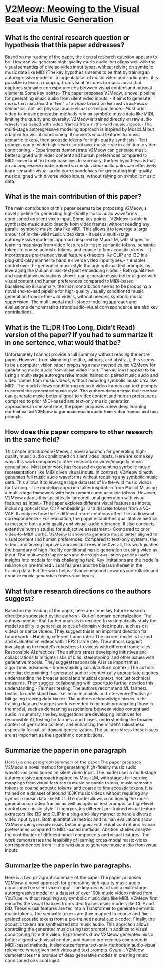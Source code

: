 # [V2Meow: Meowing to the Visual Beat via Music Generation](https://arxiv.org/abs/2305.06594)

## What is the central research question or hypothesis that this paper addresses?

Based on my reading of the paper, the central research question appears to be: How can we generate high-quality music audio that aligns well with the visual semantics of diverse video input types, without relying on symbolic music data like MIDI?The key hypothesis seems to be that by training an autoregressive model on a large dataset of music video and audio pairs, it is possible to learn a mapping from visual features to music audio that captures semantic correspondences between visual content and musical elements.Some key points:- The paper proposes V2Meow, a novel pipeline for generating music audio from silent video inputs. - It aims to generate music that matches the "feel" of a video based on learned visual-audio semantics, not just physical audio-visual correspondence.- Most prior video-to-music generation methods rely on symbolic music data like MIDI, limiting the quality and diversity. V2Meow is trained directly on raw audio waveforms paired with video frames from in-the-wild music videos.- The multi-stage autoregressive modeling approach is inspired by MusicLM but adapted for visual conditioning. It converts visual features to music semantic tokens, then acoustic tokens for high-quality synthesis.- Text prompts can provide high-level control over music style in addition to video conditioning. - Experiments demonstrate V2Meow can generate music better aligned with video content and human preferences compared to MIDI-based and text-only baselines.In summary, the key hypothesis is that an autoregressive model trained on music video-audio pairs can effectively learn semantic visual-audio correspondences for generating high-quality music aligned with diverse video inputs, without relying on symbolic music data.


## What is the main contribution of this paper?

The main contribution of this paper seems to be proposing V2Meow, a novel pipeline for generating high-fidelity music audio waveforms conditioned on silent video input. Some key points:- V2Meow is able to synthesize music audio directly from video frames, without needing any parallel symbolic music data like MIDI. This allows it to leverage a large amount of in-the-wild music video data.- It uses a multi-stage autoregressive modeling approach inspired by MusicLM, with stages for learning mappings from video features to music semantic tokens, semantic tokens to coarse acoustic tokens, and coarse to fine acoustic tokens. - It incorporates pre-trained visual feature extractors like CLIP and I3D in a plug-and-play manner to handle diverse video input types.- It enables control over the generated music style through optional text prompts, by leveraging the MuLan music-text joint embedding model.- Both qualitative and quantitative evaluations show it can generate music better aligned with visual content and human preferences compared to MIDI-based baselines.So in summary, the main contribution seems to be proposing a novel end-to-end pipeline for high-quality visually conditioned music generation from in-the-wild videos, without needing symbolic music supervision. The multi-modal multi-stage modeling approach and evaluations demonstrating strong audio-visual correspondence are also key contributions.


## What is the TL;DR (Too Long, Didn't Read) version of the paper? If you had to summarize it in one sentence, what would that be?

Unfortunately I cannot provide a full summary without reading the entire paper. However, from skimming the title, authors, and abstract, this seems to be a computer vision paper proposing a new method called V2Meow for generating music audio from silent video input. The key ideas appear to be using a multi-stage autoregressive model trained on paired music audio and video frames from music videos, without requiring symbolic music data like MIDI. The model allows conditioning on both video frames and text prompts to control the generated music style. The authors demonstrate their method can generate music better aligned to video content and human preferences compared to prior MIDI-based and text-only music generation approaches.In one sentence, the paper proposes a new deep learning method called V2Meow to generate music audio from video frames and text prompts.


## How does this paper compare to other research in the same field?

This paper introduces V2Meow, a novel approach for generating high-quality music audio conditioned on silent video inputs. Here are some key ways this work compares to other research on video/image to music generation:- Most prior work has focused on generating symbolic music representations like MIDI given visual inputs. In contrast, V2Meow directly generates full music audio waveforms without requiring any symbolic music data. This allows it to leverage large datasets of in-the-wild music videos for training.- The modeling approach takes inspiration from MusicLM, using a multi-stage framework with both semantic and acoustic tokens. However, V2Meow adapts this specifically for conditional generation with visual features as input.- The paper explores different visual features as inputs, including optical flow, CLIP embeddings, and discrete tokens from a VQ-VAE. It analyzes how these different representations affect the audiovisual correspondence.- For evaluation, the paper establishes quantitative metrics to measure both audio quality and visual-audio relevance. It also conducts extensive human studies for subjective assessment.- Compared to prior video-to-MIDI works, V2Meow is shown to generate music better aligned to visual content and human preferences. Compared to text-only systems, the video conditioning improves audiovisual relevance.Overall, this work pushes the boundary of high-fidelity conditional music generation to using video as input. The multi-modal approach and thorough evaluation provide useful insights into models for this challenging task. Key limitations are the model's reliance on pre-trained visual features and the biases inherent in the training data. But the work helps advance research towards controllable and creative music generation from visual inputs.


## What future research directions do the authors suggest?

Based on my reading of the paper, here are some key future research directions suggested by the authors:- Out-of-domain generalization: The authors mention that further analysis is required to systematically study the model's ability to generalize to out-of-domain video inputs, such as cat videos or dance videos. They suggest this is an important direction for future work.- Handling different frame rates: The current model is trained and evaluated on videos with 1 FPS frame rate. The authors suggest investigating the model's robustness to videos with different frame rates. - Responsible AI practices: The authors stress developing initiatives and collaborations to mitigate risks of bias, stereotyping, and other issues with generative models. They suggest responsible AI is as important as algorithmic advances.- Understanding social/cultural context: The authors note that determining if generated audio is contextually appropriate requires understanding the broader social and musical context, not just technical measures. They suggest collaborating with experts to further develop this understanding.- Fairness testing: The authors recommend ML fairness testing to understand bias likelihood in models and intervene effectively.- Mitigating training data biases: The authors acknowledge biases in the training data and suggest work is needed to mitigate propagating those in the model, such as demeaning associations between video content and audio.In summary, the key suggestions are developing initiatives for responsible AI, testing for fairness and biases, understanding the broader context of generated content, and enhancing the model's robustness especially for out-of-domain generalization. The authors stress these issues are as important as the algorithmic contributions.


## Summarize the paper in one paragraph.

Here is a one paragraph summary of the paper:The paper proposes V2Meow, a novel method for generating high-fidelity music audio waveforms conditioned on silent video input. The model uses a multi-stage autoregressive approach inspired by MusicLM, with stages for learning mappings from visual features to music semantic tokens, music semantic tokens to coarse acoustic tokens, and coarse to fine acoustic tokens. It is trained on a dataset of around 100K music videos without requiring any symbolic music data like MIDI. The model allows conditioning the music generation on video frames as well as optional text prompts for high-level control over music style. It incorporates different pre-trained visual feature extractors like I3D and CLIP in a plug-and-play manner to handle diverse video input types. Both quantitative metrics and human evaluations show V2Meow can generate music better aligned with visual content and human preferences compared to MIDI-based methods. Ablation studies analyze the contribution of different model components and visual features. The work demonstrates the feasibility of learning cross-modal music-video correspondences from in-the-wild data to generate music audio from visual inputs.


## Summarize the paper in two paragraphs.

Here is a two paragraph summary of the paper:The paper proposes V2Meow, a novel approach for generating high-quality music audio conditioned on silent video input. The key idea is to train a multi-stage autoregressive model on a dataset of over 100k music videos mined from YouTube, without requiring any symbolic music data like MIDI. V2Meow first encodes the visual features from video frames using models like CLIP and I3D. These visual features are fed into a Transformer to generate semantic music tokens. The semantic tokens are then mapped to coarse and fine-grained acoustic tokens from a pre-trained neural audio codec. Finally, the acoustic tokens are synthesized into music audio. This approach allows controlling the generated music using text prompts in addition to visual conditioning from the video. Experiments show V2Meow generates music better aligned with visual content and human preferences compared to MIDI-based methods. It also outperforms text-only methods in audio-visual relevance when given both video and text prompts. Overall, V2Meow demonstrates the promise of deep generative models in creating music conditioned on visual input.
